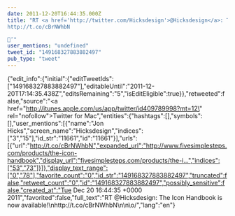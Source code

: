 ```yaml
---
date: 2011-12-20T16:44:35.000Z
title: "RT <a href='http://twitter.com/Hicksdesign'>@Hicksdesign</a>: The Icon Handbook is now available!
http://t.co/cBrNWhbN

🙌″"
user_mentions: "undefined"
tweet_id: "149168327883882497"
pub_type: "tweet"
---
```

{"edit_info":{"initial":{"editTweetIds":["149168327883882497"],"editableUntil":"2011-12-20T17:14:35.438Z","editsRemaining":"5","isEditEligible":true}},"retweeted":false,"source":"<a href=\"http://itunes.apple.com/us/app/twitter/id409789998?mt=12\" rel=\"nofollow\">Twitter for Mac</a>","entities":{"hashtags":[],"symbols":[],"user_mentions":[{"name":"Jon Hicks","screen_name":"Hicksdesign","indices":["3","15"],"id_str":"11661","id":"11661"}],"urls":[{"url":"http://t.co/cBrNWhbN","expanded_url":"http://www.fivesimplesteps.com/products/the-icon-handbook","display_url":"fivesimplesteps.com/products/the-i…","indices":["53","73"]}]},"display_text_range":["0","78"],"favorite_count":"0","id_str":"149168327883882497","truncated":false,"retweet_count":"0","id":"149168327883882497","possibly_sensitive":false,"created_at":"Tue Dec 20 16:44:35 +0000 2011","favorited":false,"full_text":"RT @Hicksdesign: The Icon Handbook is now available!\nhttp://t.co/cBrNWhbN\n\n\\o/","lang":"en"}
